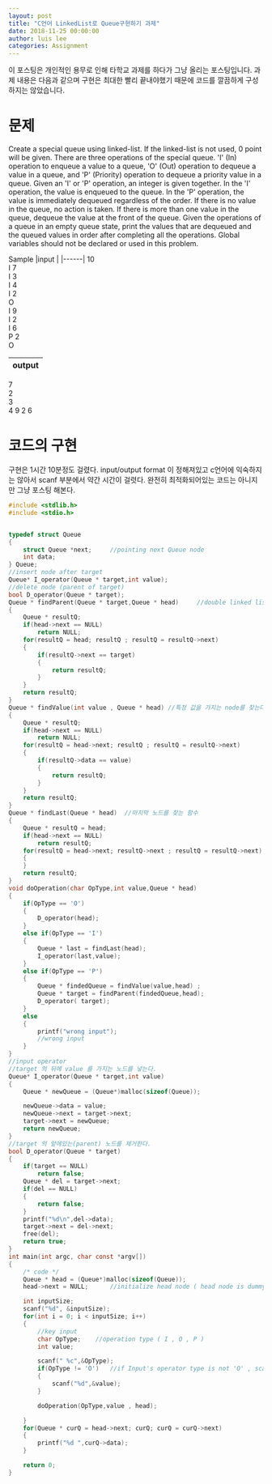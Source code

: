 ```yaml
---
layout: post
title: "C언어 LinkedList로 Queue구현하기 과제"
date: 2018-11-25 00:00:00
author: luis lee
categories: Assignment
---
```


이 포스팅은 개인적인 용무로 인해 타학교 과제를 하다가 그냥 올리는 포스팅입니다.
과제 내용은 다음과 같으며 구현은 최대한 빨리 끝내야했기 때문에 코드를 깔끔하게 구성하지는 않았습니다.

# 문제

Create a special queue using linked-list. If the linked-list is not used, 0 point will be given.
There are three operations of the special queue. 'I' (In) operation to enqueue a value to a queue, 'O' (Out) operation to dequeue a value in a queue, and 'P' (Priority) operation to dequeue a priority value in a queue.
Given an 'I' or 'P' operation, an integer is given together. In the 'I' operation, the value is enqueued to the queue. In the 'P' operation, the value is immediately dequeued regardless of the order. If there is no value in the queue, no action is taken. If there is more than one value in the queue, dequeue the value at the front of the queue.
Given the operations of a queue in an empty queue state, print the values that are dequeued and the queued values in order after completing all the operations.
Global variables should not be declared or used in this problem.

Sample
|input |
|------|
10  
I 7 <br>
I 3 <br>
I 4 <br>
I 2 <br>
O <br>
I 9 <br>
I 2 <br>
I 6 <br>
P 2 <br>
O

| output |
| ------ |


7 <br>
2 <br>
3<br>
4 9 2 6<br>

# 코드의 구현

구현은 1시간 10분정도 걸렸다. input/output format 이 정해져있고 c언어에 익숙하지는 않아서 scanf 부분에서 약간 시간이 걸렷다.
완전히 최적화되어있는 코드는 아니지만 그냥 포스팅 해본다.

```c
#include <stdlib.h>
#include <stdio.h>


typedef struct Queue
{
    struct Queue *next;     //pointing next Queue node
    int data;
} Queue;
//insert node after target
Queue* I_operator(Queue * target,int value);
//delete node (parent of target)
bool D_operator(Queue * target);
Queue * findParent(Queue * target,Queue * head)     //double linked list 가 아니므로 이전 노드를 찾는 함수를 구현
{
    Queue * resultQ;
    if(head->next == NULL)
        return NULL;
    for(resultQ = head; resultQ ; resultQ = resultQ->next)
    {
        if(resultQ->next == target)
        {
            return resultQ;
        }
    }
    return resultQ;
}
Queue * findValue(int value , Queue * head) //특정 값을 가지는 node를 찾는다.
{
    Queue * resultQ;
    if(head->next == NULL)
        return NULL;
    for(resultQ = head->next; resultQ ; resultQ = resultQ->next)
    {
        if(resultQ->data == value)
        {
            return resultQ;
        }
    }
    return resultQ;
}
Queue * findLast(Queue * head)  //마지막 노드를 찾는 함수
{
    Queue * resultQ = head;
    if(head->next == NULL)
        return resultQ;
    for(resultQ = head->next; resultQ->next ; resultQ = resultQ->next)
    {
    }
    return resultQ;
}
void doOperation(char OpType,int value,Queue * head)
{
    if(OpType == 'O')
    {
        D_operator(head);
    }
    else if(OpType == 'I')
    {
        Queue * last = findLast(head);
        I_operator(last,value);
    }
    else if(OpType == 'P')
    {
        Queue * findedQueue = findValue(value,head) ;
        Queue * target = findParent(findedQueue,head);
        D_operator( target);
    }
    else
    {
        printf("wrong input");
        //wrong input
    }
}
//input operator
//target 의 뒤에 value 를 가지는 노드를 넣는다.
Queue* I_operator(Queue * target,int value)
{
    Queue * newQueue = (Queue*)malloc(sizeof(Queue));

    newQueue->data = value;
    newQueue->next = target->next;
    target->next = newQueue;
    return newQueue;
}
//target 의 앞에있는(parent) 노드를 제거한다.
bool D_operator(Queue * target)
{
    if(target == NULL)
        return false;
    Queue * del = target->next;
    if(del == NULL)
    {
        return false;
    }
    printf("%d\n",del->data);
    target->next = del->next;
    free(del);
    return true;
}
int main(int argc, char const *argv[])
{
    /* code */
    Queue * head = (Queue*)malloc(sizeof(Queue));
    head->next = NULL;      //initialize head node ( head node is dummy node in my code )

    int inputSize;
    scanf("%d", &inputSize);
    for(int i = 0; i < inputSize; i++)
    {
        //key input
        char OpType;    //operation type ( I , O , P )
        int value;

        scanf(" %c",&OpType);
        if(OpType != 'O')   //if Input's operator type is not 'O' , scan value
        {
            scanf("%d",&value);
        }

        doOperation(OpType,value , head);

    }
    for(Queue * curQ = head->next; curQ; curQ = curQ->next)
    {
        printf("%d ",curQ->data);
    }

    return 0;
}

```
